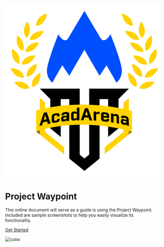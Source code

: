 <!-- _coverpage.md -->

<!-- <img src="/_media/logo.png" alt="drawing" width="280"/> -->

![logo](_media/logo.png ":size=200")

# Project Waypoint

This online document will serve as a guide is using the Project Waypoint.
<br />
Included are sample screenshots to help you easily visualize its functionality.

[Get Started](introduction)

<!-- background color -->

![color](#fff)
